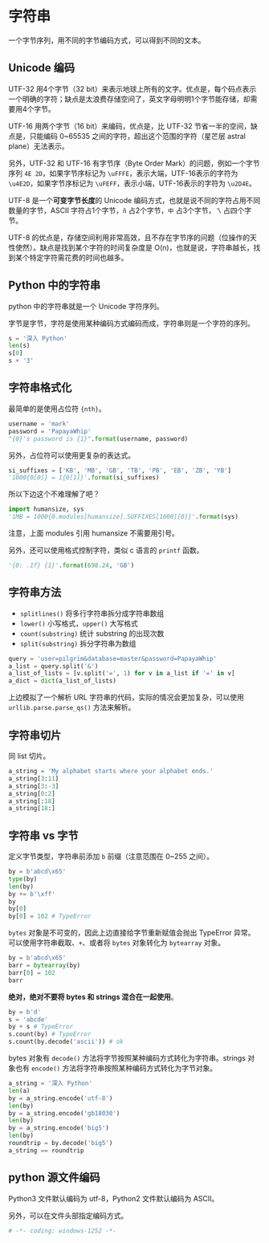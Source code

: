 # 字符串

一个字节序列，用不同的字节编码方式，可以得到不同的文本。

## Unicode 编码

UTF-32 用4个字节（32 bit）来表示地球上所有的文字。优点是，每个码点表示一个明确的字符；缺点是太浪费存储空间了，英文字母明明1个字节能存储，却需要用4个字节。

UTF-16 用两个字节（16 bit）来编码，优点是，比 UTF-32 节省一半的空间，缺点是，只能编码 0~65535 之间的字符，超出这个范围的字符（星芒层 astral plane）无法表示。

另外，UTF-32 和 UTF-16 有字节序（Byte Order Mark）的问题，例如一个字节序列 `4E 2D`，如果字节序标记为 `\uFFFE`，表示大端，UTF-16表示的字符为 `\u4E2D`，如果字节序标记为 `\uFEFF`，表示小端，UTF-16表示的字符为 `\u2D4E`。

UTF-8 是一个**可变字节长度**的 Unicode 编码方式，也就是说不同的字符占用不同数量的字节，ASCII 字符占1个字节，`ñ` 占2个字节，`中` 占3个字节，`乁` 占四个字节。

UTF-8 的优点是，存储空间利用非常高效，且不存在字节序的问题（位操作的天性使然）。缺点是找到某个字符的时间复杂度是 O(n)，也就是说，字符串越长，找到某个特定字符需花费的时间也越多。

## Python 中的字符串

python 中的字符串就是一个 Unicode 字符序列。

字节是字节，字符是使用某种编码方式编码而成，字符串则是一个字符的序列。

```py
s = '深入 Python'
len(s)
s[0]
s + '3'
```

## 字符串格式化

最简单的是使用占位符 `{nth}`。

```py
username = 'mark'
password = 'PapayaWhip'
"{0}'s password is {1}".format(username, password)
```

另外，占位符可以使用更复杂的表达式。

```py
si_suffixes = ['KB', 'MB', 'GB', 'TB', 'PB', 'EB', 'ZB', 'YB']
'1000{0[0]} = 1{0[1]}'.format(si_suffixes)
```

所以下边这个不难理解了吧？

```py
import humansize, sys
'1MB = 1000{0.modules[humansize].SUFFIXES[1000][0]}'.format(sys)
```

注意，上面 modules 引用 humansize 不需要用引号。

另外，还可以使用格式控制字符，类似 c 语言的 `printf` 函数。

```py
'{0: .1f} {1}'.format(698.24, 'GB')
```

## 字符串方法

- `splitlines()` 将多行字符串拆分成字符串数组
- `lower()` 小写格式，`upper()` 大写格式
- `count(substring)` 统计 substring 的出现次数
- `split(substring)` 拆分字符串为数组

```py
query = 'user=pilgrim&database=master&password=PapayaWhip'
a_list = query.split('&')
a_list_of_lists = [v.split('=', 1) for v in a_list if '=' in v]
a_dict = dict(a_list_of_lists)
```

上边模拟了一个解析 URL 字符串的代码，实际的情况会更加复杂，可以使用 `urllib.parse.parse_qs()` 方法来解析。

## 字符串切片

同 list 切片。

```py
a_string = 'My alphabet starts where your alphabet ends.'
a_string[3:11]
a_string[3:-3]
a_string[0:2]
a_string[:18]
a_string[18:]
```

## 字符串 vs 字节

定义字节类型，字符串前添加 `b` 前缀（注意范围在 0~255 之间）。

```py
by = b'abcd\x65'
type(by)
len(by)
by += b'\xff'
by
by[0]
by[0] = 102 # TypeError
```

`bytes` 对象是不可变的，因此上边直接给字节重新赋值会抛出 TypeError 异常。可以使用字符串截取、`+`、或者将 `bytes` 对象转化为 `bytearray` 对象。

```py
by = b'abcd\x65'
barr = bytearray(by)
barr[0] = 102
barr
```

**绝对，绝对不要将 bytes 和 strings 混合在一起使用**。

```py
by = b'd'
s = 'abcde'
by + s # TypeError
s.count(by) # TypeError
s.count(by.decode('ascii')) # ok
```

bytes 对象有 `decode()` 方法将字节按照某种编码方式转化为字符串。strings 对象也有 `encode()` 方法将字符串按照某种编码方式转化为字节对象。

```py
a_string = '深入 Python'
len(a)
by = a_string.encode('utf-8')
len(by)
by = a_string.encode('gb18030')
len(by)
by = a_string.encode('big5')
len(by)
roundtrip = by.decode('big5')
a_string == roundtrip
```

## python 源文件编码

Python3 文件默认编码为 utf-8，Python2 文件默认编码为 ASCII。

另外，可以在文件头部指定编码方式。

```py
# -*- coding: windows-1252 -*-
```
